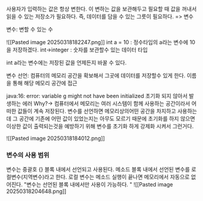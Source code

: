 사용자가 입력하는 값은 항상 변한다. 이 변하는 값을 보관해두고 필요할 때 값을 꺼내서 읽을 수 있는 저장소가 필요하다. 즉, 데이터를 담을 수 있는 그릇이 필요하다.  => 변수

변수: 변할 수 있는 수

![[Pasted image 20250318182247.png]]
int a = 10 : 정수타입의 a라는 변수에 10을 저장하겠다.
int->integer : 숫자를 보관할수 있는 데이터 타입

int a라는 변수에는 저장된 값을 언제든지 바꿀 수 있다.


변수 선언: 컴퓨터의 메모리 공간을 확보해서 그곳에 데이터를 저장할수 있게 한다.  이름을 통해 해당 메모리 공간에 접근

java:16: error: variable g might not have been initialized
초기화 되지 않아서 발생하는 에러 Why?-> 컴퓨터에서 메모리는 여러 시스템이 함께 사용하는 공간이라서 어떠한 값들이 계속 저장된다. 변수를 선언하면 메모리상의어떤 공간을 차지하고 사용하는데 그 공간에 기존에 어떤 값이 있었는지는 아무도 모르기 때문에 초기화를 하지 않으면 이상한 값이 출력되는것을 예방하기 위해 변수를 초기화 하게 강제화 시켜서 그런거다. 

![[Pasted image 20250318184012.png]]

### 변수의 사용 범위
변수는 중괄호 {} 블록 내에서 선언되고 사용된다.  메소드 블록 내에서 선언된 변수를 로컬변수(지역변수)라고 한다. 로컬 변수는 메소드 실행이 끝나면 메모리에서 자동으로 없어진다. 
"변수는 선언된 블록 내에서만 사용이 가능하다. "
![[Pasted image 20250318204648.png]]


